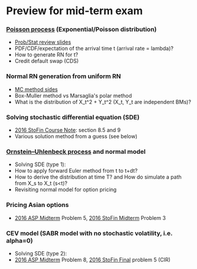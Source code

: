 # Preview for mid-term exam

### [Poisson process](https://en.wikipedia.org/wiki/Poisson_point_process) (Exponential/Poisson distribution)
* [Prob/Stat review slides](ProbStatsReview.pdf)
* PDF/CDF/expectation of the arrival time t (arrival rate = lambda)?
* How to generate RN for t?
* Credit default swap (CDS)

### Normal RN generation from uniform RN
* [MC method sides](MCmethod.pdf)
* Box-Muller method vs Marsaglia's polar method
* What is the distribution of X_t^2 + Y_t^2 (X_t, Y_t are independent BMs)?

### Solving stochastic differential equation (SDE)
* [2016 StoFin Course Note](https://github.com/PHBS/2016.M3.StoFin/blob/master/files/Notes%20Steele.pdf): section 8.5 and 9
* Various solution method from a guess (see below)

### [Ornstein–Uhlenbeck process](https://en.wikipedia.org/wiki/Ornstein%E2%80%93Uhlenbeck_process) and normal model
* Solving SDE (type 1): 
* How to apply forward Euler method from t to t+dt?
* How to derive the distribution at time T? and How do simulate a path from X_s to X_t (s<t)?
* Revisiting normal model for option pricing

### Pricing Asian options
  * [2016 ASP Midterm](2016_ASP_Midterm.pdf) Problem 5, [2016 StoFin Midterm](2016_StoFin_Midterm.pdf) Problem 3

### CEV model (SABR model with no stochastic volatility, i.e. alpha=0)
  * Solving SDE (type 2):
  * [2016 ASP Midterm](2016_ASP_Midterm.pdf) Problem 8, [2016 StoFin Final](2016_StoFin_Final.pdf) problem 5 (CIR)
